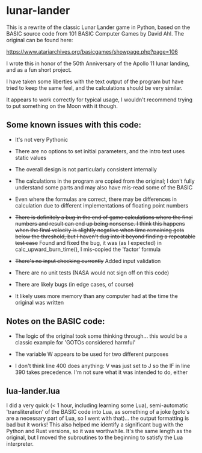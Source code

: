 # lunar-lander

This is a rewrite of the classic Lunar Lander game in Python, based on the
BASIC source code from 101 BASIC Computer Games by David Ahl.  The original
can be found here:

https://www.atariarchives.org/basicgames/showpage.php?page=106

I wrote this in honor of the 50th Anniversary of the Apollo 11 lunar
landing, and as a fun short project.

I have taken some liberties with the text output of the program but have
tried to keep the same feel, and the calculations should be very similar.

It appears to work correctly for typical usage, I wouldn't recommend trying
to put something on the Moon with it though.



## Some known issues with this code:

- It's not very Pythonic

- There are no options to set initial parameters, and the intro text uses
static values

- The overall design is not particularly consistent internally

- The calculations in the program are copied from the original; I don't
fully understand some parts and may also have mis-read some of the BASIC

- Even where the formulas are correct, there may be differences in calculation
due to different implementations of floating point numbers

- ~~There is definitely a bug in the end of game calculations where the final
numbers and result can end up being nonsense.  I think this happens when the
final velocity is slightly negative when time remaining gets below the
threshold, but I haven't dug into it beyond finding a repeatable test case~~
Found and fixed the bug, it was (as I expected) in calc_upward_burn_time(),
I mis-copied the 'factor' formula

- ~~There's no input checking currently~~  Added input validation

- There are no unit tests (NASA would not sign off on this code)

- There are likely bugs (in edge cases, of course)

- It likely uses more memory than any computer had at the time the original
was written


## Notes on the BASIC code:

- The logic of the original took some thinking through... this would be a
classic example for 'GOTOs considered harmful'

- The variable W appears to be used for two different purposes

- I don't think line 400 does anything: V was just set to J so the IF in
line 390 takes precedence.  I'm not sure what it was intended to do, either


## lua-lander.lua

I did a very quick (< 1 hour, including learning some Lua), semi-automatic
'transliteration' of the BASIC code into Lua,
as something of a joke (goto's are a necessary part of Lua, so I went with
that)...  the output formatting is bad but it works!  This also helped me
identify a significant bug with the Python and Rust versions, so it was
worthwhile.  It's the same length as the original, but I moved the
subroutines to the beginning to satisfy the Lua interpreter.

